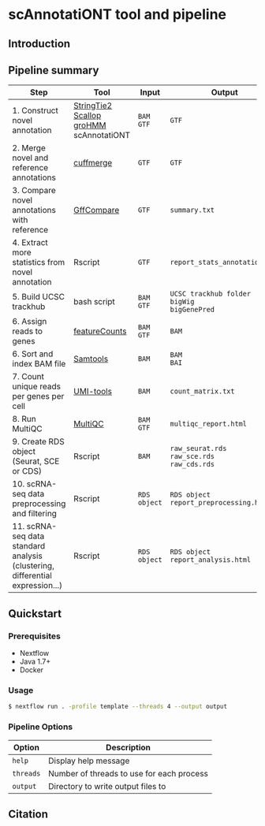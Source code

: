 # scAnnotatiONT tool and pipeline

## Introduction

## Pipeline summary

| Step | Tool | Input | Output |
| -------- | -------- | -------- | -------- |
| 1. Construct novel annotation | [StringTie2](https://ccb.jhu.edu/software/stringtie/) <br> [Scallop](https://github.com/Kingsford-Group/scallop) <br> [groHMM](https://www.bioconductor.org/packages/release/bioc/html/groHMM.html) <br> scAnnotatiONT  | `BAM` <br> `GTF` | `GTF` |
| 2. Merge novel and reference annotations | [cuffmerge](http://cole-trapnell-lab.github.io/cufflinks/cuffmerge/) | `GTF` | `GTF` |
| 3. Compare novel annotations with reference | [GffCompare](https://ccb.jhu.edu/software/stringtie/gffcompare.shtml) | `GTF` | `summary.txt` |
| 4. Extract more statistics from novel annotation | Rscript | `GTF` | `report_stats_annotation.txt` |
| 5. Build UCSC trackhub | bash script | `BAM` <br> `GTF` | `UCSC trackhub folder` <br> `bigWig` <br> `bigGenePred` |
| 6. Assign reads to genes | [featureCounts](http://subread.sourceforge.net/) | `BAM` <br> `GTF` | `BAM` |
| 6. Sort and index BAM file | [Samtools](http://www.htslib.org/) | `BAM` | `BAM` <br> `BAI` |
| 7. Count unique reads per genes per cell | [UMI-tools](https://github.com/CGATOxford/UMI-tools) | `BAM` | `count_matrix.txt` |
| 8. Run MultiQC | [MultiQC](https://multiqc.info/) | `BAM` <br> `GTF` | `multiqc_report.html` |
| 9. Create RDS object (Seurat, SCE or CDS) | Rscript | `BAM` | `raw_seurat.rds` <br> `raw_sce.rds` <br> `raw_cds.rds` |
| 10. scRNA-seq data preprocessing and filtering | Rscript | `RDS object` | `RDS object` <br> `report_preprocessing.html` |
| 11. scRNA-seq data standard analysis (clustering, differential expression...) | Rscript | `RDS object` | `RDS object` <br> `report_analysis.html` |

## Quickstart

### Prerequisites
  - Nextflow
  - Java 1.7+
  - Docker

### Usage

```bash
$ nextflow run . -profile template --threads 4 --output output
```
### Pipeline Options

Option | Description
--------- | -----------
`help` | Display help message
`threads` | Number of threads to use for each process
`output` | Directory to write output files to

## Citation
